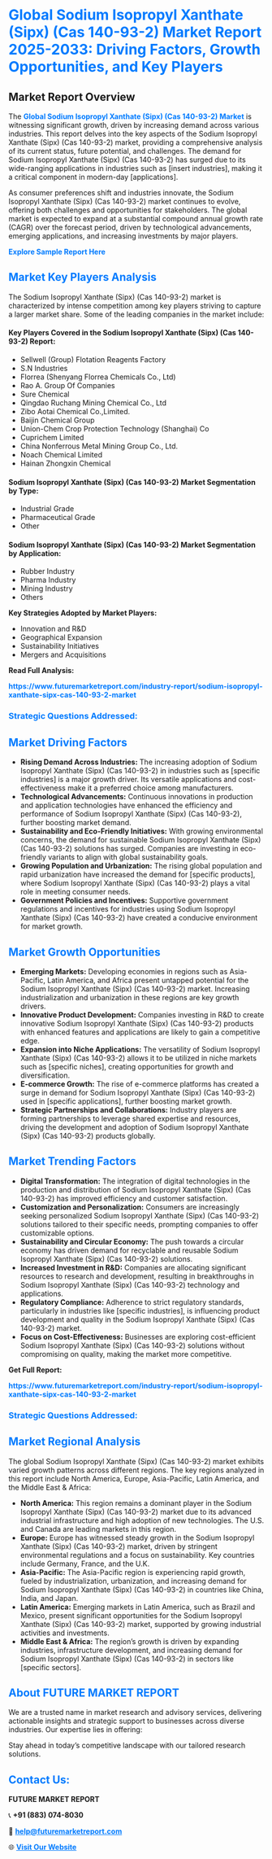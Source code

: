 <h1 style="color: #007BFF;">Global Sodium Isopropyl Xanthate (Sipx) (Cas 140-93-2) Market Report 2025-2033: Driving Factors, Growth Opportunities, and Key Players</h1>

<section id="overview">
<h2>Market Report Overview</h2>
<p>The <a href="https://www.futuremarketreport.com/industry-report/sodium-isopropyl-xanthate-sipx-cas-140-93-2-market" style="color: #007BFF; text-decoration: none;"><strong>Global Sodium Isopropyl Xanthate (Sipx) (Cas 140-93-2) Market</strong></a> is witnessing significant growth, driven by increasing demand across various industries. This report delves into the key aspects of the Sodium Isopropyl Xanthate (Sipx) (Cas 140-93-2) market, providing a comprehensive analysis of its current status, future potential, and challenges. The demand for Sodium Isopropyl Xanthate (Sipx) (Cas 140-93-2) has surged due to its wide-ranging applications in industries such as [insert industries], making it a critical component in modern-day [applications].</p>
<p>As consumer preferences shift and industries innovate, the Sodium Isopropyl Xanthate (Sipx) (Cas 140-93-2) market continues to evolve, offering both challenges and opportunities for stakeholders. The global market is expected to expand at a substantial compound annual growth rate (CAGR) over the forecast period, driven by technological advancements, emerging applications, and increasing investments by major players.</p>
</section>

<section id="overview">
<p><a href="https://www.futuremarketreport.com/request-sample/reportId=29848" style="color: #007BFF; text-decoration: none;"><strong>Explore Sample Report Here</strong></a></p>
</section>

<section id="key-players">
<h2 style="color: #007BFF;">Market Key Players Analysis</h2>
<p>The Sodium Isopropyl Xanthate (Sipx) (Cas 140-93-2) market is characterized by intense competition among key players striving to capture a larger market share. Some of the leading companies in the market include:</p>
<h4>Key Players Covered in the Sodium Isopropyl Xanthate (Sipx) (Cas 140-93-2) Report:</h4>
<ul><li>Sellwell (Group) Flotation Reagents Factory</li><li>S.N Industries</li><li>Florrea (Shenyang Florrea Chemicals Co., Ltd)</li><li>Rao A. Group Of Companies</li><li>Sure Chemical</li><li>Qingdao Ruchang Mining Chemical Co., Ltd</li><li>Zibo Aotai Chemical Co.,Limited.</li><li>Baijin Chemical Group</li><li>Union-Chem Crop Protection Technology (Shanghai) Co</li><li>Cuprichem Limited</li><li>China Nonferrous Metal Mining Group Co., Ltd.</li><li>Noach Chemical Limited</li><li>Hainan Zhongxin Chemical</li></ul>
<h4>Sodium Isopropyl Xanthate (Sipx) (Cas 140-93-2) Market Segmentation by Type:</h4>
<ul><li>Industrial Grade</li><li>Pharmaceutical Grade</li><li>Other</li></ul>

<h4>Sodium Isopropyl Xanthate (Sipx) (Cas 140-93-2) Market Segmentation by Application:</h4>
<ul><li>Rubber Industry</li><li>Pharma Industry</li><li>Mining Industry</li><li>Others</li></ul>
<p><strong>Key Strategies Adopted by Market Players:</strong></p>
<ul>
<li>Innovation and R&D</li>
<li>Geographical Expansion</li>
<li>Sustainability Initiatives</li>
<li>Mergers and Acquisitions</li>
</ul>
</section>

<section>
<p><strong>Read Full Analysis: </strong></p><a href="https://www.futuremarketreport.com/industry-report/sodium-isopropyl-xanthate-sipx-cas-140-93-2-market" style="color: #007BFF; text-decoration: none;"><strong>https://www.futuremarketreport.com/industry-report/sodium-isopropyl-xanthate-sipx-cas-140-93-2-market</strong></a>
<h3 style="color: #007BFF;">Strategic Questions Addressed:</h3>
</section>

<section id="driving-factors">
<h2 style="color: #007BFF;">Market Driving Factors</h2>
<ul>
<li><strong>Rising Demand Across Industries:</strong> The increasing adoption of Sodium Isopropyl Xanthate (Sipx) (Cas 140-93-2) in industries such as [specific industries] is a major growth driver. Its versatile applications and cost-effectiveness make it a preferred choice among manufacturers.</li>
<li><strong>Technological Advancements:</strong> Continuous innovations in production and application technologies have enhanced the efficiency and performance of Sodium Isopropyl Xanthate (Sipx) (Cas 140-93-2), further boosting market demand.</li>
<li><strong>Sustainability and Eco-Friendly Initiatives:</strong> With growing environmental concerns, the demand for sustainable Sodium Isopropyl Xanthate (Sipx) (Cas 140-93-2) solutions has surged. Companies are investing in eco-friendly variants to align with global sustainability goals.</li>
<li><strong>Growing Population and Urbanization:</strong> The rising global population and rapid urbanization have increased the demand for [specific products], where Sodium Isopropyl Xanthate (Sipx) (Cas 140-93-2) plays a vital role in meeting consumer needs.</li>
<li><strong>Government Policies and Incentives:</strong> Supportive government regulations and incentives for industries using Sodium Isopropyl Xanthate (Sipx) (Cas 140-93-2) have created a conducive environment for market growth.</li>
</ul>
</section>

<section id="growth-opportunities">
<h2 style="color: #007BFF;">Market Growth Opportunities</h2>
<ul>
<li><strong>Emerging Markets:</strong> Developing economies in regions such as Asia-Pacific, Latin America, and Africa present untapped potential for the Sodium Isopropyl Xanthate (Sipx) (Cas 140-93-2) market. Increasing industrialization and urbanization in these regions are key growth drivers.</li>
<li><strong>Innovative Product Development:</strong> Companies investing in R&D to create innovative Sodium Isopropyl Xanthate (Sipx) (Cas 140-93-2) products with enhanced features and applications are likely to gain a competitive edge.</li>
<li><strong>Expansion into Niche Applications:</strong> The versatility of Sodium Isopropyl Xanthate (Sipx) (Cas 140-93-2) allows it to be utilized in niche markets such as [specific niches], creating opportunities for growth and diversification.</li>
<li><strong>E-commerce Growth:</strong> The rise of e-commerce platforms has created a surge in demand for Sodium Isopropyl Xanthate (Sipx) (Cas 140-93-2) used in [specific applications], further boosting market growth.</li>
<li><strong>Strategic Partnerships and Collaborations:</strong> Industry players are forming partnerships to leverage shared expertise and resources, driving the development and adoption of Sodium Isopropyl Xanthate (Sipx) (Cas 140-93-2) products globally.</li>
</ul>
</section>

<section id="trending-factors">
<h2 style="color: #007BFF;">Market Trending Factors</h2>
<ul>
<li><strong>Digital Transformation:</strong> The integration of digital technologies in the production and distribution of Sodium Isopropyl Xanthate (Sipx) (Cas 140-93-2) has improved efficiency and customer satisfaction.</li>
<li><strong>Customization and Personalization:</strong> Consumers are increasingly seeking personalized Sodium Isopropyl Xanthate (Sipx) (Cas 140-93-2) solutions tailored to their specific needs, prompting companies to offer customizable options.</li>
<li><strong>Sustainability and Circular Economy:</strong> The push towards a circular economy has driven demand for recyclable and reusable Sodium Isopropyl Xanthate (Sipx) (Cas 140-93-2) solutions.</li>
<li><strong>Increased Investment in R&D:</strong> Companies are allocating significant resources to research and development, resulting in breakthroughs in Sodium Isopropyl Xanthate (Sipx) (Cas 140-93-2) technology and applications.</li>
<li><strong>Regulatory Compliance:</strong> Adherence to strict regulatory standards, particularly in industries like [specific industries], is influencing product development and quality in the Sodium Isopropyl Xanthate (Sipx) (Cas 140-93-2) market.</li>
<li><strong>Focus on Cost-Effectiveness:</strong> Businesses are exploring cost-efficient Sodium Isopropyl Xanthate (Sipx) (Cas 140-93-2) solutions without compromising on quality, making the market more competitive.</li>
</ul>
</section>

<section>
<p><strong>Get Full Report: </strong></p><a href="https://www.futuremarketreport.com/industry-report/sodium-isopropyl-xanthate-sipx-cas-140-93-2-market" style="color: #007BFF; text-decoration: none;"><strong>https://www.futuremarketreport.com/industry-report/sodium-isopropyl-xanthate-sipx-cas-140-93-2-market</strong></a>
<h3 style="color: #007BFF;">Strategic Questions Addressed:</h3>
</section>


<section id="regional-analysis">
<h2 style="color: #007BFF;">Market Regional Analysis</h2>
<p>The global Sodium Isopropyl Xanthate (Sipx) (Cas 140-93-2) market exhibits varied growth patterns across different regions. The key regions analyzed in this report include North America, Europe, Asia-Pacific, Latin America, and the Middle East & Africa:</p>
<ul>
<li><strong>North America:</strong> This region remains a dominant player in the Sodium Isopropyl Xanthate (Sipx) (Cas 140-93-2) market due to its advanced industrial infrastructure and high adoption of new technologies. The U.S. and Canada are leading markets in this region.</li>
<li><strong>Europe:</strong> Europe has witnessed steady growth in the Sodium Isopropyl Xanthate (Sipx) (Cas 140-93-2) market, driven by stringent environmental regulations and a focus on sustainability. Key countries include Germany, France, and the U.K.</li>
<li><strong>Asia-Pacific:</strong> The Asia-Pacific region is experiencing rapid growth, fueled by industrialization, urbanization, and increasing demand for Sodium Isopropyl Xanthate (Sipx) (Cas 140-93-2) in countries like China, India, and Japan.</li>
<li><strong>Latin America:</strong> Emerging markets in Latin America, such as Brazil and Mexico, present significant opportunities for the Sodium Isopropyl Xanthate (Sipx) (Cas 140-93-2) market, supported by growing industrial activities and investments.</li>
<li><strong>Middle East & Africa:</strong> The region’s growth is driven by expanding industries, infrastructure development, and increasing demand for Sodium Isopropyl Xanthate (Sipx) (Cas 140-93-2) in sectors like [specific sectors].</li>
</ul>
</section>

<footer>
<h2 style="color: #007BFF;">About FUTURE MARKET REPORT</h2>
<p>We are a trusted name in market research and advisory services, delivering actionable insights and strategic support to businesses across diverse industries. Our expertise lies in offering:</p>

<p>Stay ahead in today’s competitive landscape with our tailored research solutions.</p>

<h2 style="color: #007BFF;">Contact Us:</h2>
<p><strong>FUTURE MARKET REPORT</strong></p>
<p>📞 <strong>+91 (883) 074-8030</strong></p>
<p>📧 <strong><a href="mailto:help@futuremarketreport.com" style="color: #007BFF;">help@futuremarketreport.com</a></strong></p>
<p>🌐 <strong><a href="https://www.futuremarketreport.com/" style="color: #007BFF;">Visit Our Website</a></strong></p>
</footer>